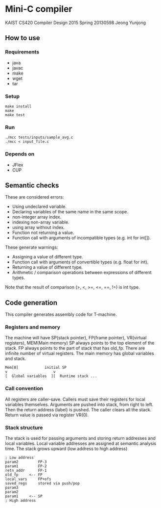 Mini-C compiler
===============

KAIST CS420 Compiler Design 2015 Spring
20130598 Jeong Yunjong

## How to use

### Requirements
- java
- javac
- make
- wget
- tar

### Setup
```
make install
make
make test
```

### Run

```
./mcc tests/inputs/sample_avg.c
./mcc < input_file.c
```

### Depends on
- JFlex
- CUP

## Semantic checks

These are considered errors:
- Using undeclared variable.
- Declaring variables of the same name in the same scope.
- non-integer array index.
- indexing non-array variable.
- using array without index.
- Function not returning a value.
- Function call with arguments of incompatible types (e.g. int for int[]).

These generate warnings:
- Assigning a value of different type.
- Function call with arguments of convertible types (e.g. float for int).
- Returning a value of different type.
- Arithmetic / comparison operations between expressions of different types.

Note that the result of comparison (>, <, >=, <=, ==, !=) is int type.

## Code generation

This compiler generates assembly code for T-machine.

### Registers and memory

The machine will have SP(stack pointer), FP(frame pointer), VR(virtual registers), MEM(Main memory)
SP always points to the top element of the stack.
FP always points to the part of stack that has old_fp.
There are infinite number of virtual registers.
The main memory has global variables and stack.

```
Mem[0]            initial SP
v                     v
[  Global variables  ][  Runtime stack ...
```

### Call convention

All registers are caller-save. Callers must save their registers for local variables themselves.
Arguments are pushed into stack, from right to left. Then the return address (label) is pushed.
The caller clears all the stack.
Return value is passed via register VR(0).

### Stack structure

The stack is used for passing arguments and storing return addresses and local variables.
Local variable addresses are assigned at semantic analysis time.
The stack grows upward (low address to high address)

```
; Low address
param2         FP-3
param1         FP-2
retn_addr      FP-1
old_fp     <-- FP
local_vars     FP+ofs
saved_regs     stored via push/pop
param3
param2
param1     <-- SP
; High address
```

